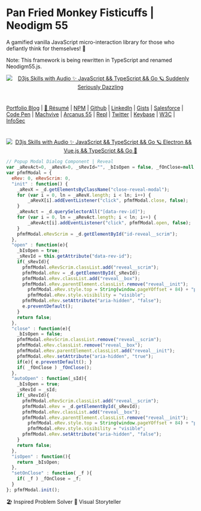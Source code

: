 # Pan Fried Monkey Fisticuffs | Neodigm 55
A gamified vanilla JavaScript micro-interaction library for those who defiantly think for themselves! 🐒

Note: This framework is being rewritten in TypeScript and renamed Neodigm55.js.

<p align="center">
  <a target="_blank" href="https://thescottkrause.com/tags/javascript/">
  <img src="https://neodigm.github.io/pan-fried-monkey-fisticuffs/img/pan_fried_monkey_fisticuffs_logo_640_1280.jpg" title="D3js Skills with Audio ✨ JavaScript && TypeScript && Go 🪐 Suddenly Seriously Dazzling">
  </a>
</p>

#
[Portfolio Blog](https://www.theScottKrause.com) |
[🚀 Résumé](https://www.thescottkrause.com/Arcanus_Scott_C_Krause_2021.pdf) |
[NPM](https://www.npmjs.com/~neodigm) |
[Github](https://github.com/neodigm) |
[LinkedIn](https://www.linkedin.com/in/neodigm24/) |
[Gists](https://gist.github.com/neodigm) |
[Salesforce](https://trailblazer.me/id/skrause) |
[Code Pen](https://codepen.io/neodigm24) |
[Machvive](https://machvive.com/) |
[Arcanus 55](https://www.arcanus55.com/) |
[Repl](https://repl.it/@neodigm) |
[Twitter](https://twitter.com/neodigm24) |
[Keybase](https://keybase.io/neodigm) |
[W3C](https://www.w3.org/users/123844) |
[InfoSec](https://arcanus55.medium.com/offline-vs-cloud-password-managers-51b1fbebe301)
#

<p align="center">
  <a target="_blank" href="https://www.thescottkrause.com/d3_datavis_skills.html">
  <img src="https://repository-images.githubusercontent.com/178555357/2b6ad880-7aa0-11ea-8dde-63e70187e3e9" title="D3js Skills with Audio ✨ JavaScript && TypeScript && Go 🪐 Electron && Vue.js && TypeScript && Go  🍰">
  </a>
</p>

```javascript
// Popup Modal Dialog Component | Reveal
var _aRevAct=0, _aRevX=0, _sRevId="", _bIsOpen = false, _fOnClose=null, _d=document;
var pfmfModal = {
  eRev: 0, eRevScrim: 0,
  "init" : function() {
    _aRevX = _d.getElementsByClassName("close-reveal-modal");
    for (var i = 0, ln = _aRevX.length; i < ln; i++) {
        _aRevX[i].addEventListener("click", pfmfModal.close, false);
    }
    _aRevAct = _d.querySelectorAll("[data-rev-id]");
    for (var i = 0, ln = _aRevAct.length; i < ln; i++) {
        _aRevAct[i].addEventListener("click", pfmfModal.open, false);
    }
    pfmfModal.eRevScrim = _d.getElementById("id-reveal__scrim");
  },
  "open" : function(e){
    _bIsOpen = true;
    _sRevId = this.getAttribute("data-rev-id");
    if(_sRevId){
      pfmfModal.eRevScrim.classList.add("reveal__scrim");
      pfmfModal.eRev = _d.getElementById(_sRevId);
      pfmfModal.eRev.classList.add("reveal__box");
      pfmfModal.eRev.parentElement.classList.remove("reveal__init");
        pfmfModal.eRev.style.top = String(window.pageYOffset + 84) + "px";
        pfmfModal.eRev.style.visibility = "visible";
      pfmfModal.eRev.setAttribute("aria-hidden", "false");
      e.preventDefault();
    }
    return false;
  },
  "close" : function(e){
    _bIsOpen = false;
    pfmfModal.eRevScrim.classList.remove("reveal__scrim");
    pfmfModal.eRev.classList.remove("reveal__box");
    pfmfModal.eRev.parentElement.classList.add("reveal__init");
    pfmfModal.eRev.setAttribute("aria-hidden", "true");
    if(e){ e.preventDefault(); }
    if( _fOnClose ) _fOnClose();
  },
  "autoOpen" : function(_sId){
    _bIsOpen = true;
    _sRevId = _sId;
    if(_sRevId){
      pfmfModal.eRevScrim.classList.add("reveal__scrim");
      pfmfModal.eRev = _d.getElementById(_sRevId);
      pfmfModal.eRev.classList.add("reveal__box");
      pfmfModal.eRev.parentElement.classList.remove("reveal__init");
        pfmfModal.eRev.style.top = String(window.pageYOffset + 84) + "px";
        pfmfModal.eRev.style.visibility = "visible";
      pfmfModal.eRev.setAttribute("aria-hidden", "false");
    }
    return false;
  },
  "isOpen" : function(){
    return _bIsOpen;
  },
  "setOnClose" : function( _f ){
    if( _f ) _fOnClose = _f;
  }
}; pfmfModal.init();
```
🏖️ Inspired Problem Solver 🚀 Visual Storyteller
